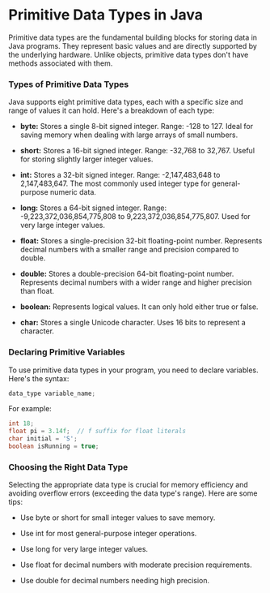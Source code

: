 # Primitive Data Types in Java
Primitive data types are the fundamental building blocks for storing data in Java programs. They represent basic values and are directly supported by the underlying hardware. Unlike objects, primitive data types don't have methods associated with them.

### Types of Primitive Data Types
Java supports eight primitive data types, each with a specific size and range of values it can hold. Here's a breakdown of each type:
- **byte:** Stores a single 8-bit signed integer. Range: -128 to 127. Ideal for saving memory when dealing with large arrays of small numbers.

- **short:** Stores a 16-bit signed integer. Range: -32,768 to 32,767. Useful for storing slightly larger integer values.

- **int:** Stores a 32-bit signed integer. Range: -2,147,483,648 to 2,147,483,647. The most commonly used integer type for general-purpose numeric data.

- **long:** Stores a 64-bit signed integer. Range: -9,223,372,036,854,775,808 to 9,223,372,036,854,775,807. Used for very large integer values.

- **float:** Stores a single-precision 32-bit floating-point number. Represents decimal numbers with a smaller range and precision compared to double.

- **double:** Stores a double-precision 64-bit floating-point number. Represents decimal numbers with a wider range and higher precision than float.

- **boolean:** Represents logical values. It can only hold either true or false.

- **char:** Stores a single Unicode character. Uses 16 bits to represent a character.

### Declaring Primitive Variables
To use primitive data types in your program, you need to declare variables. Here's the syntax:
```java
data_type variable_name;
```

For example:
```java
int 18;
float pi = 3.14f;  // f suffix for float literals
char initial = 'S';
boolean isRunning = true;
```

### Choosing the Right Data Type
Selecting the appropriate data type is crucial for memory efficiency and avoiding overflow errors (exceeding the data type's range). Here are some tips:
- Use byte or short for small integer values to save memory.

- Use int for most general-purpose integer operations.

- Use long for very large integer values.

- Use float for decimal numbers with moderate precision requirements.

- Use double for decimal numbers needing high precision.